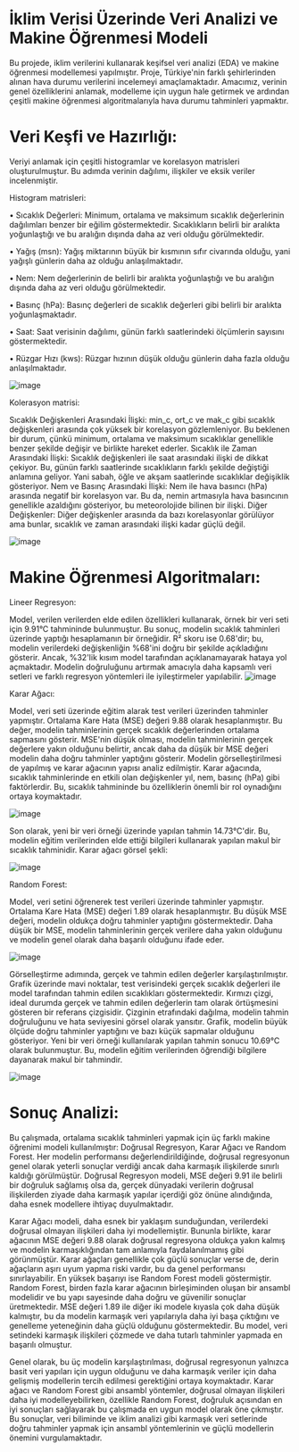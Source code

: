 #            İklim Verisi Üzerinde Veri Analizi ve Makine Öğrenmesi Modeli
Bu projede, iklim verilerini kullanarak keşifsel veri analizi (EDA) ve makine öğrenmesi modellemesi yapılmıştır. Proje, Türkiye'nin farklı şehirlerinden alınan hava durumu verilerini incelemeyi amaçlamaktadır. Amacımız, verinin genel özelliklerini anlamak, modelleme için uygun hale getirmek ve ardından çeşitli makine öğrenmesi algoritmalarıyla hava durumu tahminleri yapmaktır.

# Veri Keşfi ve Hazırlığı:

Veriyi anlamak için çeşitli histogramlar ve korelasyon matrisleri oluşturulmuştur. Bu adımda verinin dağılımı, ilişkiler ve eksik veriler incelenmiştir.

Histogram matrisleri:

•  Sıcaklık Değerleri: Minimum, ortalama ve maksimum sıcaklık değerlerinin dağılımları benzer bir eğilim göstermektedir. Sıcaklıkların belirli bir aralıkta yoğunlaştığı ve bu aralığın dışında daha az veri olduğu görülmektedir.

•  Yağış (msn): Yağış miktarının büyük bir kısmının sıfır civarında olduğu, yani yağışlı günlerin daha az olduğu anlaşılmaktadır. 

•  Nem: Nem değerlerinin de belirli bir aralıkta yoğunlaştığı ve bu aralığın dışında daha az veri olduğu görülmektedir. 

•  Basınç (hPa): Basınç değerleri de sıcaklık değerleri gibi belirli bir aralıkta yoğunlaşmaktadır. 

•  Saat: Saat verisinin dağılımı, günün farklı saatlerindeki ölçümlerin sayısını göstermektedir. 

•  Rüzgar Hızı (kws): Rüzgar hızının düşük olduğu günlerin daha fazla olduğu anlaşılmaktadır. 


![image](https://github.com/user-attachments/assets/e3275f00-6f04-41e3-aac0-482022b34fad)

Kolerasyon matrisi: 

Sıcaklık Değişkenleri Arasındaki İlişki: min_c, ort_c ve mak_c gibi sıcaklık değişkenleri arasında çok yüksek bir korelasyon gözlemleniyor. Bu beklenen bir durum, çünkü minimum, ortalama ve maksimum sıcaklıklar genellikle benzer şekilde değişir ve birlikte hareket ederler.
Sıcaklık ile Zaman Arasındaki İlişki: Sıcaklık değişkenleri ile saat arasındaki ilişki de dikkat çekiyor. Bu, günün farklı saatlerinde sıcaklıkların farklı şekilde değiştiği anlamına geliyor. Yani sabah, öğle ve akşam saatlerinde sıcaklıklar değişiklik gösteriyor.
Nem ve Basınç Arasındaki İlişki: Nem ile hava basıncı (hPa) arasında negatif bir korelasyon var. Bu da, nemin artmasıyla hava basıncının genellikle azaldığını gösteriyor, bu meteorolojide bilinen bir ilişki.
Diğer Değişkenler: Diğer değişkenler arasında da bazı korelasyonlar görülüyor ama bunlar, sıcaklık ve zaman arasındaki ilişki kadar güçlü değil.

![image](https://github.com/user-attachments/assets/9f8fcfb9-49f0-4f1c-91f4-9344189a8279)

# Makine Öğrenmesi Algoritmaları: 

Lineer Regresyon: 

Model, verilen verilerden elde edilen özellikleri kullanarak, örnek bir veri seti için 9.91°C tahmininde bulunmuştur. Bu sonuç, modelin sıcaklık tahminleri üzerinde yaptığı hesaplamanın bir örneğidir. R² skoru ise 0.68'dir; bu, modelin verilerdeki değişkenliğin %68'ini doğru bir şekilde açıkladığını gösterir. Ancak, %32'lik kısım model tarafından açıklanamayarak hataya yol açmaktadır. Modelin doğruluğunu artırmak amacıyla daha kapsamlı veri setleri ve farklı regresyon yöntemleri ile iyileştirmeler yapılabilir.
![image](https://github.com/user-attachments/assets/8f121919-d1eb-4801-b7ea-c06de266ff32)

Karar Ağacı:

Model, veri seti üzerinde eğitim alarak test verileri üzerinden tahminler yapmıştır. Ortalama Kare Hata (MSE) değeri 9.88 olarak hesaplanmıştır. Bu değer, modelin tahminlerinin gerçek sıcaklık değerlerinden ortalama sapmasını gösterir. MSE'nin düşük olması, modelin tahminlerinin gerçek değerlere yakın olduğunu belirtir, ancak daha da düşük bir MSE değeri modelin daha doğru tahminler yaptığını gösterir.
Modelin görselleştirilmesi de yapılmış ve karar ağacının yapısı analiz edilmiştir. Karar ağacında, sıcaklık tahminlerinde en etkili olan değişkenler yıl, nem, basınç (hPa) gibi faktörlerdir. Bu, sıcaklık tahmininde bu özelliklerin önemli bir rol oynadığını ortaya koymaktadır.

![image](https://github.com/user-attachments/assets/acef4418-e6f5-435f-a31c-d0cc6e7c7fc2)

Son olarak, yeni bir veri örneği üzerinde yapılan tahmin 14.73°C'dir. Bu, modelin eğitim verilerinden elde ettiği bilgileri kullanarak yapılan makul bir sıcaklık tahminidir.
Karar ağacı görsel şekli:

![image](https://github.com/user-attachments/assets/9c39ef9d-5227-4b0e-bd4f-9ee05491a0d6)

Random Forest: 

Model, veri setini öğrenerek test verileri üzerinde tahminler yapmıştır. Ortalama Kare Hata (MSE) değeri 1.89 olarak hesaplanmıştır. Bu düşük MSE değeri, modelin oldukça doğru tahminler yaptığını göstermektedir. Daha düşük bir MSE, modelin tahminlerinin gerçek verilere daha yakın olduğunu ve modelin genel olarak daha başarılı olduğunu ifade eder.

![image](https://github.com/user-attachments/assets/0bd7927c-6276-4374-b893-b146af593871)

Görselleştirme adımında, gerçek ve tahmin edilen değerler karşılaştırılmıştır. Grafik üzerinde mavi noktalar, test verisindeki gerçek sıcaklık değerleri ile model tarafından tahmin edilen sıcaklıkları göstermektedir. Kırmızı çizgi, ideal durumda gerçek ve tahmin edilen değerlerin tam olarak örtüşmesini gösteren bir referans çizgisidir. Çizginin etrafındaki dağılma, modelin tahmin doğruluğunu ve hata seviyesini görsel olarak yansıtır. Grafik, modelin büyük ölçüde doğru tahminler yaptığını ve bazı küçük sapmalar olduğunu gösteriyor.
Yeni bir veri örneği kullanılarak yapılan tahmin sonucu 10.69°C olarak bulunmuştur. Bu, modelin eğitim verilerinden öğrendiği bilgilere dayanarak makul bir tahmindir.

![image](https://github.com/user-attachments/assets/d9237190-8d8d-45b0-b6b7-a73ef197ccc3)

# Sonuç Analizi:

Bu çalışmada, ortalama sıcaklık tahminleri yapmak için üç farklı makine öğrenimi modeli kullanılmıştır: Doğrusal Regresyon, Karar Ağacı ve Random Forest. Her modelin performansı değerlendirildiğinde, doğrusal regresyonun genel olarak yeterli sonuçlar verdiği ancak daha karmaşık ilişkilerde sınırlı kaldığı görülmüştür. Doğrusal Regresyon modeli, MSE değeri 9.91 ile belirli bir doğruluk sağlamış olsa da, gerçek dünyadaki verilerin doğrusal ilişkilerden ziyade daha karmaşık yapılar içerdiği göz önüne alındığında, daha esnek modellere ihtiyaç duyulmaktadır.

Karar Ağacı modeli, daha esnek bir yaklaşım sunduğundan, verilerdeki doğrusal olmayan ilişkileri daha iyi modellemiştir. Bununla birlikte, karar ağacının MSE değeri 9.88 olarak doğrusal regresyona oldukça yakın kalmış ve modelin karmaşıklığından tam anlamıyla faydalanılmamış gibi görünmüştür. Karar ağaçları genellikle çok güçlü sonuçlar verse de, derin ağaçların aşırı uyum yapma riski vardır, bu da genel performansı sınırlayabilir.
En yüksek başarıyı ise Random Forest modeli göstermiştir. Random Forest, birden fazla karar ağacının birleşiminden oluşan bir ansambl modelidir ve bu yapı sayesinde daha doğru ve güvenilir sonuçlar üretmektedir. MSE değeri 1.89 ile diğer iki modele kıyasla çok daha düşük kalmıştır, bu da modelin karmaşık veri yapılarıyla daha iyi başa çıktığını ve genelleme yeteneğinin daha güçlü olduğunu göstermektedir. Bu model, veri setindeki karmaşık ilişkileri çözmede ve daha tutarlı tahminler yapmada en başarılı olmuştur.

Genel olarak, bu üç modelin karşılaştırılması, doğrusal regresyonun yalnızca basit veri yapıları için uygun olduğunu ve daha karmaşık veriler için daha gelişmiş modellerin tercih edilmesi gerektiğini ortaya koymaktadır. Karar ağacı ve Random Forest gibi ansambl yöntemler, doğrusal olmayan ilişkileri daha iyi modelleyebilirken, özellikle Random Forest, doğruluk açısından en iyi sonuçları sağlayarak bu çalışmada en uygun model olarak öne çıkmıştır. Bu sonuçlar, veri biliminde ve iklim analizi gibi karmaşık veri setlerinde doğru tahminler yapmak için ansambl yöntemlerinin ve güçlü modellerin önemini vurgulamaktadır.

















